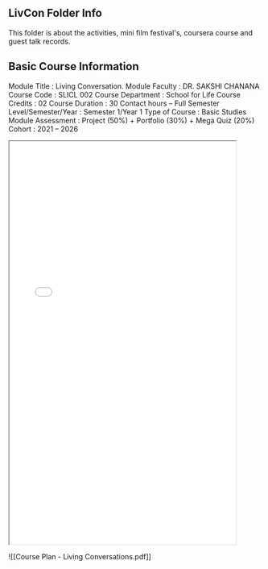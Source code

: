 ## LivCon Folder Info

This folder is about the activities, mini film festival's, coursera course and guest talk records.

## Basic Course Information

Module Title : Living Conversation.
Module Faculty : DR. SAKSHI CHANANA
Course Code : SLICL 002
Course Department : School for Life
Course Credits : 02
Course Duration : 30 Contact hours – Full Semester
Level/Semester/Year : Semester 1/Year 1
Type of Course : Basic Studies
Module Assessment : Project (50%) + Portfolio (30%) + Mega Quiz (20%)
Cohort : 2021 – 2026

<iframe src="./pdfs/Course Plan - Living Conversations.pdf" height="800" width="450"></iframe>

![[Course Plan - Living Conversations.pdf]]